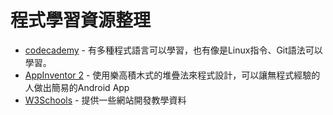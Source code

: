 # 程式學習資源整理

* [codecademy](https://www.codecademy.com/) - 有多種程式語言可以學習，也有像是Linux指令、Git語法可以學習。
* [AppInventor 2](http://appinventor.mit.edu/explore/) - 使用樂高積木式的堆疊法來程式設計，可以讓無程式經驗的人做出簡易的Android App
* [W3Schools](http://www.w3schools.com/) - 提供一些網站開發教學資料
